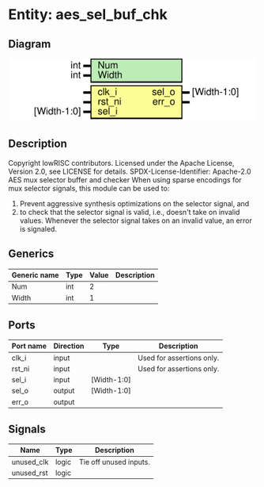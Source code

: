 # Entity: aes_sel_buf_chk
## Diagram
![Diagram](aes_sel_buf_chk.svg "Diagram")
## Description
Copyright lowRISC contributors.
 Licensed under the Apache License, Version 2.0, see LICENSE for details.
 SPDX-License-Identifier: Apache-2.0
 AES mux selector buffer and checker
 When using sparse encodings for mux selector signals, this module can be used to:
 1. Prevent aggressive synthesis optimizations on the selector signal, and
 2. to check that the selector signal is valid, i.e., doesn't take on invalid values.
 Whenever the selector signal takes on an invalid value, an error is signaled.
 
## Generics
| Generic name | Type | Value | Description |
| ------------ | ---- | ----- | ----------- |
| Num          | int  | 2     |             |
| Width        | int  | 1     |             |
## Ports
| Port name | Direction | Type        | Description               |
| --------- | --------- | ----------- | ------------------------- |
| clk_i     | input     |             | Used for assertions only. |
| rst_ni    | input     |             | Used for assertions only. |
| sel_i     | input     | [Width-1:0] |                           |
| sel_o     | output    | [Width-1:0] |                           |
| err_o     | output    |             |                           |
## Signals
| Name       | Type  | Description             |
| ---------- | ----- | ----------------------- |
| unused_clk | logic | Tie off unused inputs.  |
| unused_rst | logic |                         |
